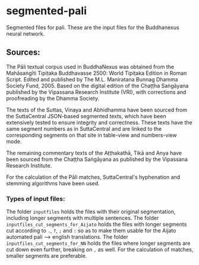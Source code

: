 # segmented-pali
Segmented files for pali. These are the input files for the Buddhanexus neural network.

## Sources:

The Pāli textual corpus used in BuddhaNexus was obtained from the Mahāsaṅgīti Tipiṭaka Buddhavasse 2500: World Tipiṭaka Edition in Roman Script. Edited and published by The M.L. Maniratana Bunnag Dhamma Society Fund, 2005. Based on the digital edition of the Chaṭṭha Saṅgāyana published by the Vipassana Research Institute (VRI), with corrections and proofreading by the Dhamma Society.

The texts of the Suttas, Vinaya and Abhidhamma have been sourced from the SuttaCentral JSON-based segmented texts, which have been extensively tested to ensure integrity and correctness. These texts have the same segment numbers as in SuttaCentral and are linked to the corresponding segments on that site in table-view and numbers-view mode.

The remaining commentary texts of the Aṭṭhakathā, Tikā and Anya have been sourced from the Chaṭṭha Saṅgāyana as published by the Vipassana Research Institute.

For the calculation of the Pāli matches, SuttaCentral's hyphenation and stemming algorithms have been used.

### Types of input files:

The folder `inputfiles` holds the files with their original segmentation, including longer segments with multiple sentences.
The folder `inputfiles_cut_segments_for_Aijato` holds the files with longer segments cut according to `.`, `?`, `;` and `:` so as to make them usable for the Aijato automated pali --> english translations.
The folder `inputfiles_cut_segments_for_NN` holds the files where longer segments are cut down even further, breaking on `,` as well. For the calculation of matches, smaller segments are preferable.
